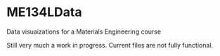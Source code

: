 # ME134LData
Data visuaizations for a Materials Engineering course


Still very much a work in progress. Current files are not fully functional.

